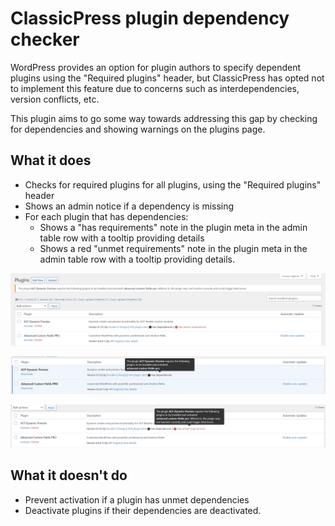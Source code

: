 # ClassicPress plugin dependency checker

WordPress provides an option for plugin authors to specify dependent plugins using the "Required plugins" header, but ClassicPress has opted not to implement this feature due to concerns such as interdependencies, version conflicts, etc.

This plugin aims to go some way towards addressing this gap by checking for dependencies and showing warnings on the plugins page.

## What it does
- Checks for required plugins for all plugins, using the "Required plugins" header
- Shows an admin notice if a dependency is missing
- For each plugin that has dependencies:
	- Shows a "has requirements" note in the plugin meta in the admin table row with a tooltip providing details
	- Shows a red "unmet requirements" note in the plugin meta in the admin table row with a tooltip providing details.

![Admin notice example](docs/screenshot-admin-notice.png)

![Plugin meta example - has dependencies notice](docs/screenshot-has-dependencies-tooltip.png)

![Plugin meta example - unmet dependencies notice](docs/screenshot-unmet-requirements-tooltip.png)

## What it doesn't do
- Prevent activation if a plugin has unmet dependencies
- Deactivate plugins if their dependencies are deactivated.
